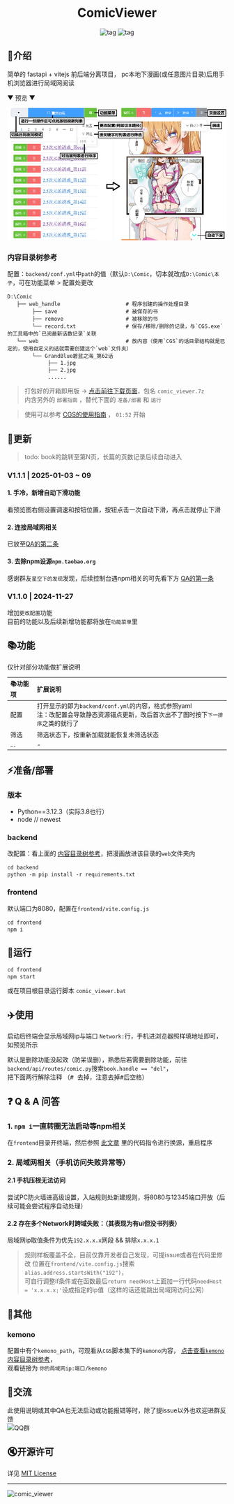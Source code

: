 <div align="center">
  <h1 id="koishi">ComicViewer</h1>
  <img src="https://img.shields.io/badge/Backend-Python3.12-green.svg?colorA=abcdef" alt="tag">
  <img src="https://img.shields.io/badge/Frontend-Vite+elementPlus-blue.svg?colorA=abcdef" alt="tag">
</div>

## 📑介绍

简单的 fastapi + vitejs 前后端分离项目， pc本地下漫画(或任意图片目录)后用手机浏览器进行局域网阅读

▼ 预览 ▼

![comic_viewer.jpg](doc/assets/comic_viewer.jpg)

### 内容目录树参考

配置：`backend/conf.yml`中`path`的值（默认`D:\Comic`，切本就改成`D:\Comic\本子`，可在功能菜单 > 配置处更改

```shell
D:\Comic                              
   ├── web_handle                     # 程序创建的操作处理目录
        ├── save                      # 被保存的书
        ├── remove                    # 被移除的书
        └── record.txt                # 保存/移除/删除的记录，与`CGS.exe`的工具箱中的`已阅最新话数记录`关联
   └── web                            # 放内容（使用`CGS`的话目录结构就是已定的，使用自定义的话就需要创建这个`web`文件夹）
        └── GrandBlue碧蓝之海_第62话
             ├── 1.jpg
             ├── 2.jpg
             ......
```

> 打包好的开箱即用版 → [点击前往下载页面](https://github.com/jasoneri/comic_viewer/releases)，包名 `comic_viewer.7z`<br>
> 内含另外的 `部署指南` ，替代下面的 `准备/部署` 和 `运行`

> 使用可以参考 [CGS的使用指南](https://www.veed.io/view/zh-CN/688ae765-2bfb-4deb-9495-32b24a273373?panel=comments) ，
> `01:52` 开始

## 📢更新

> todo: book的跳转至第N页，长篇的页数记录后续自动进入

### V1.1.1 | 2025-01-03 ~ 09

#### 1. 手冷，新增自动下滑功能

看预览图右侧设置调速和按钮位置，按钮点击一次自动下滑，再点击就停止下滑

#### 2. 连接局域网相关

已放至[QA的第二条](#-q--a-问答)

#### 3. 去除npm设源`npm.taobao.org`

感谢群友`星空下的发现`发现，后续控制台遇npm相关的可先看下方 [QA的第一条](#-q--a-问答)

### V1.1.0 | 2024-11-27

增加`更改配置`功能  
目前的功能以及后续新增功能都将放在`功能菜单`里

## 📚功能

仅针对部分功能做扩展说明

| 📚功能项 | 扩展说明                                                                              | 
|:------|:----------------------------------------------------------------------------------|
| 配置    | 打开显示的即为`backend/conf.yml`的内容，格式参照yaml<br>注：改配置会导致静态资源锚点更新，改后首次出不了图时按下`下一排序`之类的就行了 |
| 筛选    | 筛选状态下，按重新加载就能恢复未筛选状态                                                              |
| ...   | -                                                                                 |

## ⚡️准备/部署

### 版本

+ Python==3.12.3（实际3.8也行）
+ node  // newest

### backend

改配置：看上面的 [内容目录树参考](#内容目录树参考)，把漫画放进该目录的`web`文件夹内

```shell
cd backend
python -m pip install -r requirements.txt
```

### frontend

默认端口为8080，配置在`frontend/vite.config.js`

```shell
cd frontend
npm i
```

## 🚀运行

```shell
cd frontend
npm start
```

或在项目根目录运行脚本 `comic_viewer.bat`

## ✈️使用

启动后终端会显示局域网ip与端口 `Network:`行，手机进浏览器照样填地址即可，如预览所示

默认是删除功能没起效（防呆误删），熟悉后若需要删除功能，前往`backend/api/routes/comic.py`搜索`book.handle == "del"`，  
把下面两行解除注释 （<kbd># </kbd>去掉，注意去掉<kbd>#</kbd>后空格）

## ❓ Q & A 问答

### 1. `npm i`一直转圈无法启动等npm相关

在`frontend`目录开终端，然后参照 [此文章](https://blog.csdn.net/qq_43940789/article/details/131449710) 里的代码指令进行换源，重启程序

### 2. 局域网相关（手机访问失败异常等）

#### 2.1 手机压根无法访问

尝试PC防火墙进高级设置，入站规则处新建规则，将8080与12345端口开放（后续可能会尝试程序自动处理）

#### 2.2 存在多个Network时跨域失败：（其表现为有ui但没书列表）

局域网ip取值条件为优先`192.x.x.x`网段 && 排除`x.x.x.1`
> 规则样板覆盖不全，目前仅靠开发者自己发现，可提issue或者在代码里修改 位置在`frontend/vite.config.js`搜索`alias.address.startsWith("192")`，  
> 可自行调整if条件或在函数最后`return needHost`上面加一行代码`needHost = 'x.x.x.x;'`设成指定的ip值（这样的话还能跳出局域网访问公网）

## 🔰其他

### kemono

配置中有个`kemono_path`，可观看从`CGS`脚本集下的`kemono`内容，
[点击查看`kemono`内容目录树参考](https://github.com/jasoneri/ComicGUISpider/blob/GUI/utils/script/script.md#%E8%BF%90%E8%A1%8C%E8%BF%87%E5%90%8E%E6%89%80%E5%BE%97%E7%9B%AE%E5%BD%95%E6%A0%91)，  
观看链接为 `你的局域网ip:端口/kemono`

## 💬交流

此使用说明或其中QA也无法启动或功能报错等时，除了提issue以外也欢迎进群反馈  
![QQ群](https://img.shields.io/badge/QQ群-437774506-blue.svg?colorA=abcopq)

## 🔇开源许可

详见 [MIT License](https://github.com/jasoneri/comic_viewer/blob/master/LICENSE)

---

![comic_viewer](https://count.getloli.com/get/@comic_viewer?theme=rule34)
